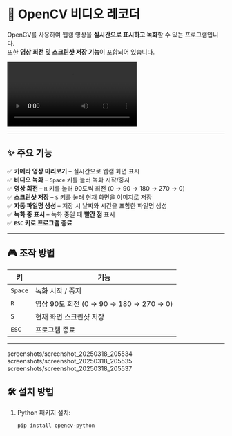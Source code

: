# 🎥 OpenCV 비디오 레코더

OpenCV를 사용하여 웹캠 영상을 **실시간으로 표시하고 녹화**할 수 있는 프로그램입니다.  
또한 **영상 회전 및 스크린샷 저장 기능**이 포함되어 있습니다.

![녹화 화면](recordings/recording_20250318_205523.avi)

---

## **✨ 주요 기능**
✅ **카메라 영상 미리보기** – 실시간으로 웹캠 화면 표시  
✅ **비디오 녹화** – `Space` 키를 눌러 녹화 시작/중지  
✅ **영상 회전** – `R` 키를 눌러 90도씩 회전 (0 → 90 → 180 → 270 → 0)  
✅ **스크린샷 저장** – `S` 키를 눌러 현재 화면을 이미지로 저장  
✅ **자동 파일명 생성** – 저장 시 날짜와 시간을 포함한 파일명 생성  
✅ **녹화 중 표시** – 녹화 중일 때 **빨간 점** 표시  
✅ **`ESC` 키로 프로그램 종료**  

---

## **🎮 조작 방법**
| 키 | 기능 |
|----|------|
| `Space` | 녹화 시작 / 중지 |
| `R` | 영상 90도 회전 (0 → 90 → 180 → 270 → 0) |
| `S` | 현재 화면 스크린샷 저장 |
| `ESC` | 프로그램 종료 |

---
screenshots/screenshot_20250318_205534
screenshots/screenshot_20250318_205535
screenshots/screenshot_20250318_205537
## **🛠 설치 방법**
1. Python 패키지 설치:
   ```bash
   pip install opencv-python
